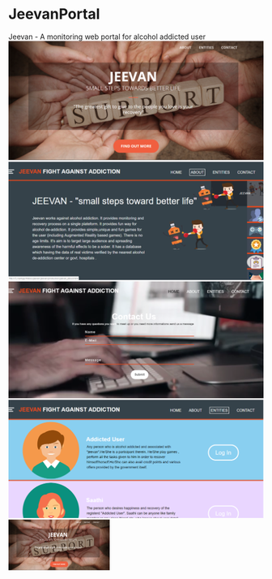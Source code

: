 # JeevanPortal
Jeevan - A monitoring web portal for alcohol addicted user<br/>
![Home Page](/home.png)
![About Page](/about.png)
![Contact Page](/contact.png)
![Entity Page](/entity.png)
<img src="/home.png" align="left" height="100" width="200" >

